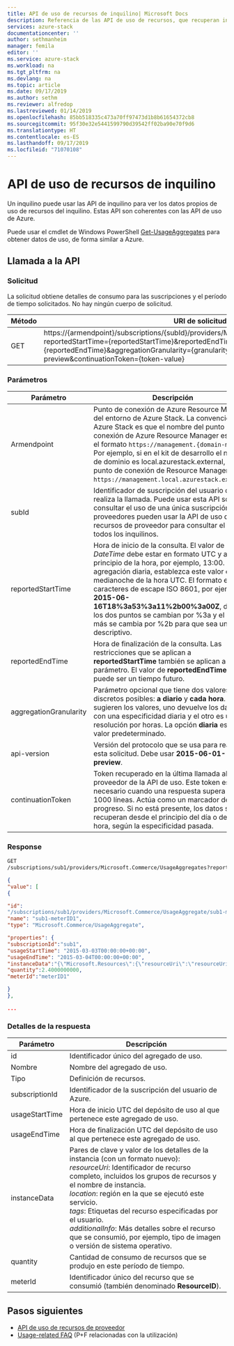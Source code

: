 ```yaml
---
title: API de uso de recursos de inquilino| Microsoft Docs
description: Referencia de las API de uso de recursos, que recuperan información de uso de Azure Stack.
services: azure-stack
documentationcenter: ''
author: sethmanheim
manager: femila
editor: ''
ms.service: azure-stack
ms.workload: na
ms.tgt_pltfrm: na
ms.devlang: na
ms.topic: article
ms.date: 09/17/2019
ms.author: sethm
ms.reviewer: alfredop
ms.lastreviewed: 01/14/2019
ms.openlocfilehash: 85bb518335c473a70ff97473d1b8b61654372cb8
ms.sourcegitcommit: 95f30e32e5441599790d39542ff02ba90e70f9d6
ms.translationtype: HT
ms.contentlocale: es-ES
ms.lasthandoff: 09/17/2019
ms.locfileid: "71070108"
---
```

# <a name="tenant-resource-usage-api"></a>API de uso de recursos de inquilino

Un inquilino puede usar las API de inquilino para ver los datos propios de uso de recursos del inquilino. Estas API son coherentes con las API de uso de Azure.

Puede usar el cmdlet de Windows PowerShell [Get-UsageAggregates](/powershell/module/azurerm.usageaggregates/get-usageaggregates) para obtener datos de uso, de forma similar a Azure.

## <a name="api-call"></a>Llamada a la API

### <a name="request"></a>Solicitud

La solicitud obtiene detalles de consumo para las suscripciones y el período de tiempo solicitados. No hay ningún cuerpo de solicitud.

| **Método** | **URI de solicitud** |
| --- | --- |
| GET |https://{armendpoint}/subscriptions/{subId}/providers/Microsoft.Commerce/usageAggregates?reportedStartTime={reportedStartTime}&reportedEndTime={reportedEndTime}&aggregationGranularity={granularity}&api-version=2015-06-01-preview&continuationToken={token-value} |

### <a name="parameters"></a>Parámetros

| **Parámetro** | **Descripción** |
| --- | --- |
| Armendpoint |Punto de conexión de Azure Resource Manager del entorno de Azure Stack. La convención de Azure Stack es que el nombre del punto de conexión de Azure Resource Manager esté en el formato `https://management.{domain-name}`. Por ejemplo, si en el kit de desarrollo el nombre de dominio es local.azurestack.external, el punto de conexión de Resource Manager será `https://management.local.azurestack.external`. |
| subId |Identificador de suscripción del usuario que realiza la llamada. Puede usar esta API solo para consultar el uso de una única suscripción. Los proveedores pueden usar la API de uso de recursos de proveedor para consultar el uso de todos los inquilinos. |
| reportedStartTime |Hora de inicio de la consulta. El valor de *DateTime* debe estar en formato UTC y al principio de la hora, por ejemplo, 13:00. Para la agregación diaria, establezca este valor en la medianoche de la hora UTC. El formato es caracteres de escape ISO 8601, por ejemplo, **2015-06-16T18%3a53%3a11%2b00%3a00Z**, donde los dos puntos se cambian por %3a y el signo más se cambia por %2b para que sea un URI descriptivo. |
| reportedEndTime |Hora de finalización de la consulta. Las restricciones que se aplican a **reportedStartTime** también se aplican a este parámetro. El valor de **reportedEndTime** no puede ser un tiempo futuro. |
| aggregationGranularity |Parámetro opcional que tiene dos valores discretos posibles: **a diario** y **cada hora**. Como sugieren los valores, uno devuelve los datos con una especificidad diaria y el otro es una resolución por horas. La opción **diaria** es el valor predeterminado. |
| api-version |Versión del protocolo que se usa para realizar esta solicitud. Debe usar **2015-06-01-preview**. |
| continuationToken |Token recuperado en la última llamada al proveedor de la API de uso. Este token es necesario cuando una respuesta supera las 1000 líneas. Actúa como un marcador de progreso. Si no está presente, los datos se recuperan desde el principio del día o de la hora, según la especificidad pasada. |

### <a name="response"></a>Response

```html
GET
/subscriptions/sub1/providers/Microsoft.Commerce/UsageAggregates?reportedStartTime=reportedStartTime=2014-05-01T00%3a00%3a00%2b00%3a00&reportedEndTime=2015-06-01T00%3a00%3a00%2b00%3a00&aggregationGranularity=Daily&api-version=1.0
```

```json
{
"value": [
{

"id":
"/subscriptions/sub1/providers/Microsoft.Commerce/UsageAggregate/sub1-meterID1",
"name": "sub1-meterID1",
"type": "Microsoft.Commerce/UsageAggregate",

"properties": {
"subscriptionId":"sub1",
"usageStartTime": "2015-03-03T00:00:00+00:00",
"usageEndTime": "2015-03-04T00:00:00+00:00",
"instanceData":"{\"Microsoft.Resources\":{\"resourceUri\":\"resourceUri1\",\"location\":\"Alaska\",\"tags\":null,\"additionalInfo\":null}}",
"quantity":2.4000000000,
"meterId":"meterID1"

}
},

...
```

### <a name="response-details"></a>Detalles de la respuesta

| **Parámetro** | **Descripción** |
| --- | --- |
| id |Identificador único del agregado de uso. |
| Nombre |Nombre del agregado de uso. |
| Tipo |Definición de recursos. |
| subscriptionId |Identificador de la suscripción del usuario de Azure. |
| usageStartTime |Hora de inicio UTC del depósito de uso al que pertenece este agregado de uso. |
| usageEndTime |Hora de finalización UTC del depósito de uso al que pertenece este agregado de uso. |
| instanceData |Pares de clave y valor de los detalles de la instancia (con un formato nuevo):<br>  *resourceUri*: Identificador de recurso completo, incluidos los grupos de recursos y el nombre de instancia. <br>  *location*: región en la que se ejecutó este servicio. <br>  *tags*: Etiquetas del recurso especificadas por el usuario. <br>  *additionalInfo*: Más detalles sobre el recurso que se consumió, por ejemplo, tipo de imagen o versión de sistema operativo. |
| quantity |Cantidad de consumo de recursos que se produjo en este período de tiempo. |
| meterId |Identificador único del recurso que se consumió (también denominado **ResourceID**). |

## <a name="next-steps"></a>Pasos siguientes

- [API de uso de recursos de proveedor](azure-stack-provider-resource-api.md)
- [Usage-related FAQ](azure-stack-usage-related-faq.md) (P+F relacionadas con la utilización)
